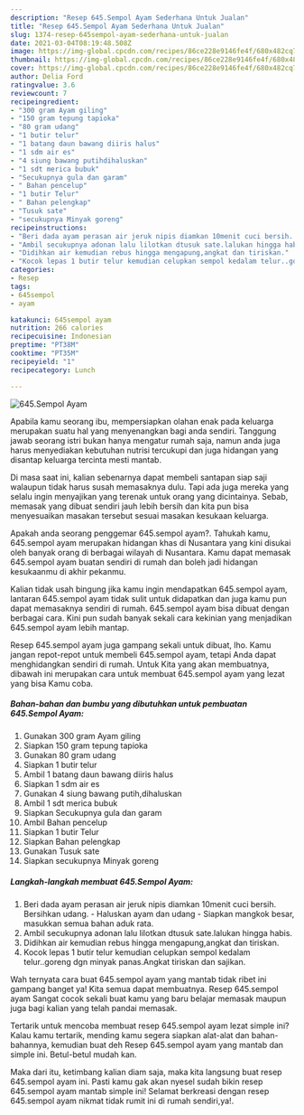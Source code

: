 ```yaml
---
description: "Resep 645.Sempol Ayam Sederhana Untuk Jualan"
title: "Resep 645.Sempol Ayam Sederhana Untuk Jualan"
slug: 1374-resep-645sempol-ayam-sederhana-untuk-jualan
date: 2021-03-04T08:19:48.508Z
image: https://img-global.cpcdn.com/recipes/86ce228e9146fe4f/680x482cq70/645sempol-ayam-foto-resep-utama.jpg
thumbnail: https://img-global.cpcdn.com/recipes/86ce228e9146fe4f/680x482cq70/645sempol-ayam-foto-resep-utama.jpg
cover: https://img-global.cpcdn.com/recipes/86ce228e9146fe4f/680x482cq70/645sempol-ayam-foto-resep-utama.jpg
author: Delia Ford
ratingvalue: 3.6
reviewcount: 7
recipeingredient:
- "300 gram Ayam giling"
- "150 gram tepung tapioka"
- "80 gram udang"
- "1 butir telur"
- "1 batang daun bawang diiris halus"
- "1 sdm air es"
- "4 siung bawang putihdihaluskan"
- "1 sdt merica bubuk"
- "Secukupnya gula dan garam"
- " Bahan pencelup"
- "1 butir Telur"
- " Bahan pelengkap"
- "Tusuk sate"
- "secukupnya Minyak goreng"
recipeinstructions:
- "Beri dada ayam perasan air jeruk nipis diamkan 10menit cuci bersih. Bersihkan udang. Haluskan ayam dan udang  Siapkan mangkok besar, masukkan semua bahan aduk rata."
- "Ambil secukupnya adonan lalu lilotkan dtusuk sate.lalukan hingga habis."
- "Didihkan air kemudian rebus hingga mengapung,angkat dan tiriskan."
- "Kocok lepas 1 butir telur kemudian celupkan sempol kedalam telur..goreng dgn minyak panas.Angkat tiriskan dan sajikan."
categories:
- Resep
tags:
- 645sempol
- ayam

katakunci: 645sempol ayam 
nutrition: 266 calories
recipecuisine: Indonesian
preptime: "PT38M"
cooktime: "PT35M"
recipeyield: "1"
recipecategory: Lunch

---
```



![645.Sempol Ayam](https://img-global.cpcdn.com/recipes/86ce228e9146fe4f/680x482cq70/645sempol-ayam-foto-resep-utama.jpg)

Apabila kamu seorang ibu, mempersiapkan olahan enak pada keluarga merupakan suatu hal yang menyenangkan bagi anda sendiri. Tanggung jawab seorang istri bukan hanya mengatur rumah saja, namun anda juga harus menyediakan kebutuhan nutrisi tercukupi dan juga hidangan yang disantap keluarga tercinta mesti mantab.

Di masa  saat ini, kalian sebenarnya dapat membeli santapan siap saji walaupun tidak harus susah memasaknya dulu. Tapi ada juga mereka yang selalu ingin menyajikan yang terenak untuk orang yang dicintainya. Sebab, memasak yang dibuat sendiri jauh lebih bersih dan kita pun bisa menyesuaikan masakan tersebut sesuai masakan kesukaan keluarga. 



Apakah anda seorang penggemar 645.sempol ayam?. Tahukah kamu, 645.sempol ayam merupakan hidangan khas di Nusantara yang kini disukai oleh banyak orang di berbagai wilayah di Nusantara. Kamu dapat memasak 645.sempol ayam buatan sendiri di rumah dan boleh jadi hidangan kesukaanmu di akhir pekanmu.

Kalian tidak usah bingung jika kamu ingin mendapatkan 645.sempol ayam, lantaran 645.sempol ayam tidak sulit untuk didapatkan dan juga kamu pun dapat memasaknya sendiri di rumah. 645.sempol ayam bisa dibuat dengan berbagai cara. Kini pun sudah banyak sekali cara kekinian yang menjadikan 645.sempol ayam lebih mantap.

Resep 645.sempol ayam juga gampang sekali untuk dibuat, lho. Kamu jangan repot-repot untuk membeli 645.sempol ayam, tetapi Anda dapat menghidangkan sendiri di rumah. Untuk Kita yang akan membuatnya, dibawah ini merupakan cara untuk membuat 645.sempol ayam yang lezat yang bisa Kamu coba.

<!--inarticleads1-->

##### Bahan-bahan dan bumbu yang dibutuhkan untuk pembuatan 645.Sempol Ayam:

1. Gunakan 300 gram Ayam giling
1. Siapkan 150 gram tepung tapioka
1. Gunakan 80 gram udang
1. Siapkan 1 butir telur
1. Ambil 1 batang daun bawang diiris halus
1. Siapkan 1 sdm air es
1. Gunakan 4 siung bawang putih,dihaluskan
1. Ambil 1 sdt merica bubuk
1. Siapkan Secukupnya gula dan garam
1. Ambil  Bahan pencelup
1. Siapkan 1 butir Telur
1. Siapkan  Bahan pelengkap
1. Gunakan Tusuk sate
1. Siapkan secukupnya Minyak goreng




<!--inarticleads2-->

##### Langkah-langkah membuat 645.Sempol Ayam:

1. Beri dada ayam perasan air jeruk nipis diamkan 10menit cuci bersih. Bersihkan udang. - Haluskan ayam dan udang  - Siapkan mangkok besar, masukkan semua bahan aduk rata.
1. Ambil secukupnya adonan lalu lilotkan dtusuk sate.lalukan hingga habis.
1. Didihkan air kemudian rebus hingga mengapung,angkat dan tiriskan.
1. Kocok lepas 1 butir telur kemudian celupkan sempol kedalam telur..goreng dgn minyak panas.Angkat tiriskan dan sajikan.




Wah ternyata cara buat 645.sempol ayam yang mantab tidak ribet ini gampang banget ya! Kita semua dapat membuatnya. Resep 645.sempol ayam Sangat cocok sekali buat kamu yang baru belajar memasak maupun juga bagi kalian yang telah pandai memasak.

Tertarik untuk mencoba membuat resep 645.sempol ayam lezat simple ini? Kalau kamu tertarik, mending kamu segera siapkan alat-alat dan bahan-bahannya, kemudian buat deh Resep 645.sempol ayam yang mantab dan simple ini. Betul-betul mudah kan. 

Maka dari itu, ketimbang kalian diam saja, maka kita langsung buat resep 645.sempol ayam ini. Pasti kamu gak akan nyesel sudah bikin resep 645.sempol ayam mantab simple ini! Selamat berkreasi dengan resep 645.sempol ayam nikmat tidak rumit ini di rumah sendiri,ya!.

